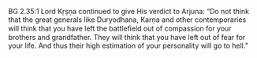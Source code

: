 BG 2.35:1	Lord Kṛṣṇa continued to give His verdict to Arjuna: “Do not think that the great generals like Duryodhana, Karṇa and other contemporaries will think that you have left the battleﬁeld out of compassion for your brothers and grandfather. They will think that you have left out of fear for your life. And thus their high estimation of your personality will go to hell.”